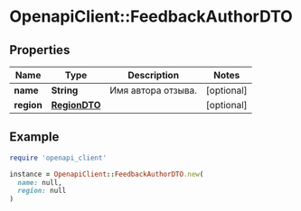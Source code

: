 # OpenapiClient::FeedbackAuthorDTO

## Properties

| Name | Type | Description | Notes |
| ---- | ---- | ----------- | ----- |
| **name** | **String** | Имя автора отзыва. | [optional] |
| **region** | [**RegionDTO**](RegionDTO.md) |  | [optional] |

## Example

```ruby
require 'openapi_client'

instance = OpenapiClient::FeedbackAuthorDTO.new(
  name: null,
  region: null
)
```


